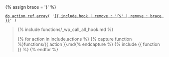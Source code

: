 {% assign brace = '}' %}
<p><code><a href="https://developer.wordpress.org/reference/functions/do_action_ref_array/">do_action_ref_array</a>( '<a href="https://developer.wordpress.org/reference/hooks/{{ include.hook }}/">{{ include.hook | remove : '{$' | remove : brace }}</a>' )</code></p>

<blockquote>

{% include functions/_wp_call_all_hook.md %}

{% for action in include.actions %}
  {% capture function %}functions/{{ action }}.md{% endcapture %}
  {% include {{ function }} %}
{% endfor %}

</blockquote>